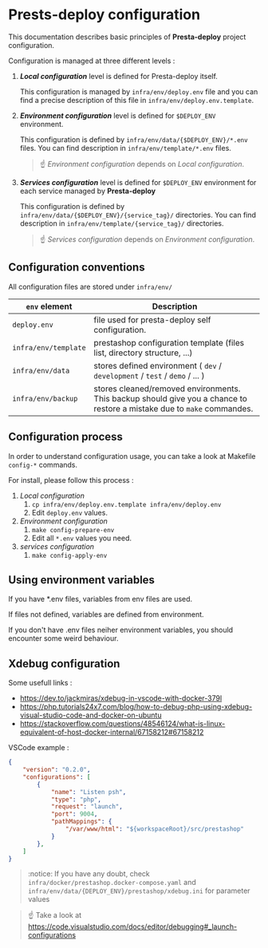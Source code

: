 # Prests-deploy configuration

This documentation describes basic principles of **Presta-deploy** project configuration.

Configuration is managed at three different levels :
1. ***Local configuration*** level is defined for Presta-deploy itself.
    
    This configuration is managed by ``infra/env/deploy.env`` file and you can find a precise description of this file in ``infra/env/deploy.env.template``.
2. ***Environment configuration*** level is defined for ``$DEPLOY_ENV`` environment.
    
    This configuration is defined by ``infra/env/data/{$DEPLOY_ENV}/*.env`` files. You can find description in ``infra/env/template/*.env`` files.
    > :point_up: *Environment configuration* depends on *Local configuration*.
3. ***Services configuration*** level is defined for ``$DEPLOY_ENV`` environment for each service managed by **Presta-deploy**

    This configuration is defined by ``infra/env/data/{$DEPLOY_ENV}/{service_tag}/`` directories. You can find description in ``infra/env/template/{service_tag}/`` directories.
    > :point_up: *Services configuration* depends on *Environment configuration*.


## Configuration conventions

All configuration files are stored under ``infra/env/``

| ``env`` element        | Description                                                                                                               |
|------------------------|---------------------------------------------------------------------------------------------------------------------------|
| ``deploy.env``         | file used for presta-deploy self configuration.                                                                           |
| ``infra/env/template`` | prestashop configuration template (files list, directory structure, ...)                                          |
| ``infra/env/data``     | stores defined environment ( ``dev`` / ``development`` / ``test`` / ``demo`` / ... )                                      |
| ``infra/env/backup``   | stores cleaned/removed environments. This backup should give you a chance to restore a mistake due to ``make`` commandes. |


## Configuration process

In order to understand configuration usage, you can take a look at Makefile ``config-*`` commands.

For install, please follow this process :
1. *Local configuration*
    1. ``cp infra/env/deploy.env.template infra/env/deploy.env``
    2. Edit ``deploy.env`` values.
2. *Environment configuration*
    1. ``make config-prepare-env``
    2. Edit all ``*.env`` values you need.
3. *services configuration*
    1. ``make config-apply-env``


## Using environment variables

If you have *.env files, variables from env files are used.

If files not defined, variables are defined from environment.

If you don't have .env files neiher environment variables, you should encounter some weird behaviour.


## Xdebug configuration

Some usefull links :
- https://dev.to/jackmiras/xdebug-in-vscode-with-docker-379l
- https://php.tutorials24x7.com/blog/how-to-debug-php-using-xdebug-visual-studio-code-and-docker-on-ubuntu
- https://stackoverflow.com/questions/48546124/what-is-linux-equivalent-of-host-docker-internal/67158212#67158212

VSCode example :
```json
{
    "version": "0.2.0",
    "configurations": [
        {
            "name": "Listen psh",
            "type": "php",
            "request": "launch",
            "port": 9004,
            "pathMappings": {
                "/var/www/html": "${workspaceRoot}/src/prestashop"
            }
        },
    ]
}
```

> :notice: If you have any doubt, check `infra/docker/prestashop.docker-compose.yaml` and `infra/env/data/{DEPLOY_ENV}/prestashop/xdebug.ini` for parameter values

> :point_up: Take a look at https://code.visualstudio.com/docs/editor/debugging#_launch-configurations
